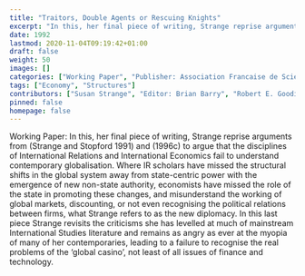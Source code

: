 ```yaml
---
title: "Traitors, Double Agents or Rescuing Knights"
excerpt: "In this, her final piece of writing, Strange reprise arguments from (Strange and Stopford 1991) and (1996c) to argue that the disciplines of International Relations and International Economics fail to understand contemporary globalisation. Where IR scholars have missed the structural shifts in the global system away from state-centric power with the emergence of new non-state authority, economists have missed the role of the state in promoting these changes, and misunderstand the working of global markets, discounting, or not even recognising the political relations between firms, what Strange refers to as the new diplomacy. In this last piece Strange revisits the criticisms she has levelled at much of mainstream International Studies literature and remains as angry as ever at the myopia of many of her contemporaries, leading to a failure to recognise the real problems of the ‘global casino’, not least of all issues of finance and technology."
date: 1992
lastmod: 2020-11-04T09:19:42+01:00
draft: false
weight: 50
images: []
categories: ["Working Paper", "Publisher: Association Francaise de Science Politique", "Journal: Les Individuis dans la Politique Internationale"]
tags: ["Economy", "Structures"]
contributors: ["Susan Strange", "Editor: Brian Barry", "Robert E. Goodin"]
pinned: false
homepage: false
---
```


Working Paper: In this, her final piece of writing, Strange reprise arguments from (Strange and Stopford 1991) and (1996c) to argue that the disciplines of International Relations and International Economics fail to understand contemporary globalisation. Where IR scholars have missed the structural shifts in the global system away from state-centric power with the emergence of new non-state authority, economists have missed the role of the state in promoting these changes, and misunderstand the working of global markets, discounting, or not even recognising the political relations between firms, what Strange refers to as the new diplomacy. In this last piece Strange revisits the criticisms she has levelled at much of mainstream International Studies literature and remains as angry as ever at the myopia of many of her contemporaries, leading to a failure to recognise the real problems of the ‘global casino’, not least of all issues of finance and technology.
